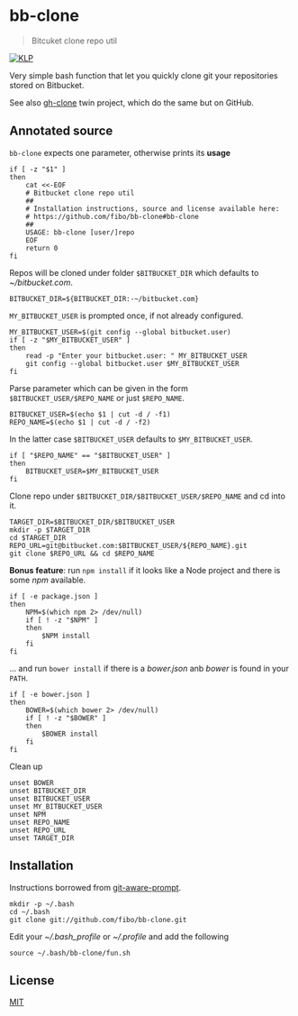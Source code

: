 # bb-clone

> Bitcuket clone repo util

[![KLP](https://img.shields.io/badge/kiss-literate-orange.svg)](http://g14n.info/kiss-literate-programming)

Very simple bash function that let you quickly clone git your repositories stored on Bitbucket.

See also [gh-clone](http://g14n.info/gh-clone) twin project, which do the same but on GitHub.

## Annotated source

`bb-clone` expects one parameter, otherwise prints its **usage**

    if [ -z "$1" ]
    then
    	cat <<-EOF
    	# Bitbucket clone repo util
    	##
    	# Installation instructions, source and license available here:
    	# https://github.com/fibo/bb-clone#bb-clone
    	##
    	USAGE: bb-clone [user/]repo
    	EOF
    	return 0
    fi

Repos will be cloned under folder `$BITBUCKET_DIR` which defaults to *~/bitbucket.com*.

    BITBUCKET_DIR=${BITBUCKET_DIR:-~/bitbucket.com}

`MY_BITBUCKET_USER` is prompted once, if not already configured.

    MY_BITBUCKET_USER=$(git config --global bitbucket.user)
    if [ -z "$MY_BITBUCKET_USER" ]
    then
    	read -p "Enter your bitbucket.user: " MY_BITBUCKET_USER
    	git config --global bitbucket.user $MY_BITBUCKET_USER
    fi

Parse parameter which can be given in the form `$BITBUCKET_USER/$REPO_NAME` or just `$REPO_NAME`.

    BITBUCKET_USER=$(echo $1 | cut -d / -f1)
    REPO_NAME=$(echo $1 | cut -d / -f2)

In the latter case `$BITBUCKET_USER` defaults to `$MY_BITBUCKET_USER`.

    if [ "$REPO_NAME" == "$BITBUCKET_USER" ]
    then
    	BITBUCKET_USER=$MY_BITBUCKET_USER
    fi

Clone repo under `$BITBUCKET_DIR/$BITBUCKET_USER/$REPO_NAME` and cd into it.

    TARGET_DIR=$BITBUCKET_DIR/$BITBUCKET_USER
    mkdir -p $TARGET_DIR
    cd $TARGET_DIR
    REPO_URL=git@bitbucket.com:$BITBUCKET_USER/${REPO_NAME}.git
    git clone $REPO_URL && cd $REPO_NAME

**Bonus feature**: run `npm install` if it looks like a Node project and there is some *npm* available.

    if [ -e package.json ]
    then
    	NPM=$(which npm 2> /dev/null)
    	if [ ! -z "$NPM" ]
    	then
    		$NPM install
    	fi
    fi

… and run `bower install` if  there is a *bower.json* anb *bower* is found in your `PATH`.

    if [ -e bower.json ]
    then
    	BOWER=$(which bower 2> /dev/null)
    	if [ ! -z "$BOWER" ]
    	then
    		$BOWER install
    	fi
    fi

Clean up

    unset BOWER
    unset BITBUCKET_DIR
    unset BITBUCKET_USER
    unset MY_BITBUCKET_USER
    unset NPM
    unset REPO_NAME
    unset REPO_URL
    unset TARGET_DIR

## Installation

Instructions borrowed from [git-aware-prompt](https://github.com/jimeh/git-aware-prompt#installation).

```
mkdir -p ~/.bash
cd ~/.bash
git clone git://github.com/fibo/bb-clone.git
```

Edit your *~/.bash_profile* or *~/.profile* and add the following

```
source ~/.bash/bb-clone/fun.sh
```

## License

[MIT](http://g14n.info/mit-license)

